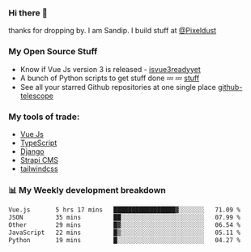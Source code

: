 ### Hi there 👋

thanks for dropping by.
I am Sandip. I build stuff at [@Pixeldust](github.com/pixeldust-in/)

###  **My Open Source Stuff**

 - Know if Vue Js version 3 is released -  [isvue3readyyet](https://github.com/sandiprb/isvue3readyyet)
 - A bunch of Python scripts to get stuff done 💤 💤 [stuff](https://github.com/sandiprb/stuff)
 - See all your starred Github repositories at one single place [github-telescope](https://github.com/sandiprb/github-telescope)



###  **My tools of trade:**
 - [Vue Js](https://github.com/vuejs/vue/)
 - [TypeScript](https://github.com/microsoft/TypeScript)
 - [Django](github.com/django/django)
 - [Strapi CMS](github.com/strapi/strapi)
 - [tailwindcss](https://github.com/tailwindlabs/tailwindcss)


###  📊 **My Weekly development breakdown**
<!--START_SECTION:waka-->

```txt
Vue.js       5 hrs 17 mins   █████████████████▓░░░░░░░   71.09 %
JSON         35 mins         ██░░░░░░░░░░░░░░░░░░░░░░░   07.99 %
Other        29 mins         █▓░░░░░░░░░░░░░░░░░░░░░░░   06.54 %
JavaScript   22 mins         █▒░░░░░░░░░░░░░░░░░░░░░░░   05.11 %
Python       19 mins         █░░░░░░░░░░░░░░░░░░░░░░░░   04.27 %
```

<!--END_SECTION:waka-->

